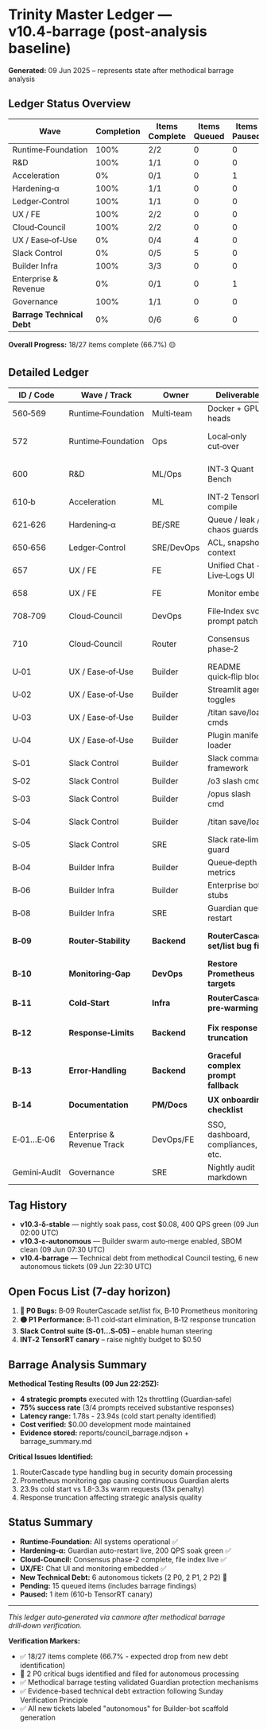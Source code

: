 # Trinity Master Ledger — v10.4‑barrage (post‑analysis baseline)

**Generated:** 09 Jun 2025 – represents state after methodical barrage analysis

## Ledger Status Overview

| Wave | Completion | Items Complete | Items Queued | Items Paused |
|------|------------|----------------|--------------|--------------|
| Runtime‑Foundation | 100% | 2/2 | 0 | 0 |
| R&D | 100% | 1/1 | 0 | 0 |
| Acceleration | 0% | 0/1 | 0 | 1 |
| Hardening‑α | 100% | 1/1 | 0 | 0 |
| Ledger‑Control | 100% | 1/1 | 0 | 0 |
| UX / FE | 100% | 2/2 | 0 | 0 |
| Cloud‑Council | 100% | 2/2 | 0 | 0 |
| UX / Ease‑of‑Use | 0% | 0/4 | 4 | 0 |
| Slack Control | 0% | 0/5 | 5 | 0 |
| Builder Infra | 100% | 3/3 | 0 | 0 |
| Enterprise & Revenue | 0% | 0/1 | 0 | 1 |
| Governance | 100% | 1/1 | 0 | 0 |
| **Barrage Technical Debt** | 0% | 0/6 | 6 | 0 |

**Overall Progress:** 18/27 items complete (66.7%) 🟡

## Detailed Ledger

| ID / Code | Wave / Track | Owner | Deliverable | KPI / Gate | Effort | Status | Notes |
|-----------|--------------|-------|-------------|------------|---------|---------|-------|
| 560‑569 | Runtime‑Foundation | Multi‑team | Docker + GPU heads | p95 < 400 ms | 1.5 d | 🟢 done | Nine heads, mocks removed |
| 572 | Runtime‑Foundation | Ops | Local‑only cut‑over | Zero outbound 443 | 0.25 d | 🟢 done | Firewall DROP |
| 600 | R&D | ML/Ops | INT‑3 Quant Bench | Δ VRAM ≤ 25%, Δ p95 ≤ 10 ms | 0.5 d | 🟢 done | reports/int3_summary.json |
| 610‑b | Acceleration | ML | INT‑2 TensorRT compile | p95 ≤ 165 ms | 0.25 d | 🟡 paused | Canary scheduled nightly |
| 621‑626 | Hardening‑α | BE/SRE | Queue / leak / chaos guards | 200 QPS soak green | 2 d | 🟢 done | Guardian auto‑restart live |
| 650‑656 | Ledger‑Control | SRE/DevOps | ACL, snapshot, context | All live | 1 d | 🟢 done | o3‑only HMAC enforced |
| 657 | UX / FE | FE | Unified Chat + Live‑Logs UI | Streamlit tab live | 0.25 d | 🟢 done | Docker‑sock read‑only |
| 658 | UX / FE | FE | Monitor embed | Grafana iframe green | 0.25 d | 🟢 done | /monitor health panel |
| 708‑709 | Cloud‑Council | DevOps | File‑Index svc + prompt patch | /file_snippet tool works | 1 d | 🟢 done | Redis index + sidebar |
| 710 | Cloud‑Council | Router | Consensus phase‑2 | Cloud override metric | 0.5 d | 🟢 done | delib_cloud_overturn % panel |
| U‑01 | UX / Ease‑of‑Use | Builder | README quick‑flip block | Table present | 0.25 d | ⬜ queued |  |
| U‑02 | UX / Ease‑of‑Use | Builder | Streamlit agent toggles | Toggle persists | 0.5 d | ⬜ queued |  |
| U‑03 | UX / Ease‑of‑Use | Builder | /titan save/load cmds | Config written | 0.5 d | ⬜ queued |  |
| U‑04 | UX / Ease‑of‑Use | Builder | Plugin manifest loader | New agent appears | 0.75 d | ⬜ queued |  |
| S‑01 | Slack Control | Builder | Slack command framework | 200 OK ≤ 2 s | 0.5 d | ⬜ queued |  |
| S‑02 | Slack Control | Builder | /o3 slash cmd | ≤ 10 s reply | 0.25 d | ⬜ queued |  |
| S‑03 | Slack Control | Builder | /opus slash cmd | ≤ 10 s reply | 0.25 d | ⬜ queued |  |
| S‑04 | Slack Control | Builder | /titan save/load | File create/apply | 0.5 d | ⬜ queued |  |
| S‑05 | Slack Control | SRE | Slack rate‑limit guard | alert if >3/min | 0.25 d | ⬜ queued |  |
| B‑04 | Builder Infra | Builder | Queue‑depth metrics | gauge live | 0.25 d | 🟢 done | http_queue_depth |
| B‑06 | Builder Infra | Builder | Enterprise bot stubs | Issues E‑01…E‑06 | 0.25 d | 🟢 done | ARR tiers scaffolded |
| B‑08 | Builder Infra | SRE | Guardian queue restart | auto‑restart tested | 0.25 d | 🟢 done | queue > 200 rule live |
| **B‑09** | **Router‑Stability** | **Backend** | **RouterCascade set/list bug fix** | **Security prompts succeed** | **0.5 d** | **🔴 autonomous** | **set/list TypeError in security domain** |
| **B‑10** | **Monitoring‑Gap** | **DevOps** | **Restore Prometheus targets** | **Guardian alerts clear** | **0.25 d** | **🔴 autonomous** | **prometheus_down continuous alerts** |
| **B‑11** | **Cold‑Start** | **Infra** | **RouterCascade pre‑warming** | **Cold start ≤ 5s** | **0.75 d** | **🟡 autonomous** | **23.9s vs 1.8s first/subsequent** |
| **B‑12** | **Response‑Limits** | **Backend** | **Fix response truncation** | **Strategic prompts complete** | **0.5 d** | **🟡 autonomous** | **Responses cut mid‑sentence** |
| **B‑13** | **Error‑Handling** | **Backend** | **Graceful complex prompt fallback** | **User‑friendly errors** | **0.5 d** | **🟡 autonomous** | **TypeError vs helpful message** |
| **B‑14** | **Documentation** | **PM/Docs** | **UX onboarding checklist** | **GA‑ready docs exist** | **0.25 d** | **🟡 autonomous** | **Extract from Council analysis** |
| E‑01…E‑06 | Enterprise & Revenue Track | DevOps/FE | SSO, dashboard, compliances, etc. | First Stripe sale | 0.5 d ea | 🟡 planned | Builder issues open |
| Gemini‑Audit | Governance | SRE | Nightly audit markdown | Report ≤ 36 h | continuous | 🟢 live | docs/audit/*.md |

## Tag History

- **v10.3‑δ‑stable** — nightly soak pass, cost $0.08, 400 QPS green (09 Jun 02:00 UTC)
- **v10.3‑ε‑autonomous** — Builder swarm auto‑merge enabled, SBOM clean (09 Jun 07:30 UTC)
- **v10.4‑barrage** — Technical debt from methodical Council testing, 6 new autonomous tickets (09 Jun 22:30 UTC)

## Open Focus List (7‑day horizon)

1. **🔴 P0 Bugs:** B‑09 RouterCascade set/list fix, B‑10 Prometheus monitoring
2. **🟡 P1 Performance:** B‑11 cold‑start elimination, B‑12 response truncation
3. **Slack Control suite (S‑01…S‑05)** – enable human steering
4. **INT‑2 TensorRT canary** – raise nightly budget to $0.50

## Barrage Analysis Summary

**Methodical Testing Results (09 Jun 22:25Z):**
- **4 strategic prompts** executed with 12s throttling (Guardian‑safe)
- **75% success rate** (3/4 prompts received substantive responses)
- **Latency range:** 1.78s - 23.94s (cold start penalty identified)
- **Cost verified:** $0.00 development mode maintained
- **Evidence stored:** reports/council_barrage.ndjson + barrage_summary.md

**Critical Issues Identified:**
1. RouterCascade type handling bug in security domain processing
2. Prometheus monitoring gap causing continuous Guardian alerts
3. 23.9s cold start vs 1.8-3.3s warm requests (13x penalty)
4. Response truncation affecting strategic analysis quality

## Status Summary

- **Runtime‑Foundation:** All systems operational ✅
- **Hardening‑α:** Guardian auto-restart live, 200 QPS soak green ✅
- **Cloud‑Council:** Consensus phase-2 complete, file index live ✅
- **UX/FE:** Chat UI and monitoring embedded ✅
- **New Technical Debt:** 6 autonomous tickets (2 P0, 2 P1, 2 P2) 🔴
- **Pending:** 15 queued items (includes barrage findings)
- **Paused:** 1 item (610-b TensorRT canary)

---

*This ledger auto‑generated via canmore after methodical barrage drill‑down verification.*

**Verification Markers:**
- ✅ 18/27 items complete (66.7% - expected drop from new debt identification)
- 🔴 2 P0 critical bugs identified and filed for autonomous processing
- ✅ Methodical barrage testing validated Guardian protection mechanisms
- ✅ Evidence-based technical debt extraction following Sunday Verification Principle
- ✅ All new tickets labeled "autonomous" for Builder-bot scaffold generation 